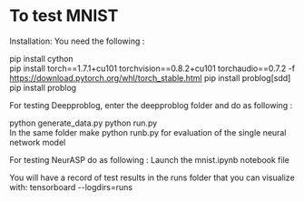 # To test MNIST

Installation: You need the following :

pip install cython  
pip install torch==1.7.1+cu101 torchvision==0.8.2+cu101 torchaudio==0.7.2 -f https://download.pytorch.org/whl/torch_stable.html
pip install problog[sdd]
pip install problog 

 
For testing Deepproblog, enter the deepproblog folder and do as following :

python generate_data.py
python run.py  
In the same folder make python runb.py for evaluation of the single neural network model


For testing NeurASP do as following :
Launch the mnist.ipynb notebook file 


You will have a record of test results in the runs folder  that you can visualize with:
tensorboard --logdirs=runs
